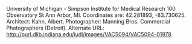 University of Michigan - Simpson Institute for Medical Research 100 Observatory St Ann Arbor, MI. Coordinates are: 42.281893, -83.730625. Architect: Kahn, Albert. Photographer: Manning Bros. Commercial Photographers (Detroit). Alternate URL: http://purl.dlib.indiana.edu/iudl/images/VAC5094/VAC5094-01978